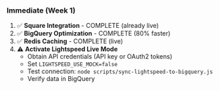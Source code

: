 ### Immediate (Week 1)

1. ✅ **Square Integration** - COMPLETE (already live)
2. ✅ **BigQuery Optimization** - COMPLETE (80% faster)
3. ✅ **Redis Caching** - COMPLETE (live)
4. ⚠️ **Activate Lightspeed Live Mode**
   - Obtain API credentials (API key or OAuth2 tokens)
   - Set `LIGHTSPEED_USE_MOCK=false`
   - Test connection: `node scripts/sync-lightspeed-to-bigquery.js`
   - Verify data in BigQuery
